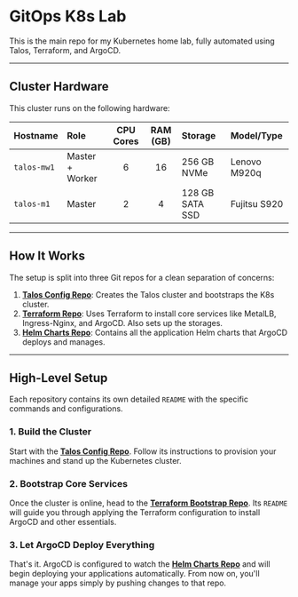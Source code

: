 # GitOps K8s Lab

This is the main repo for my Kubernetes home lab, fully automated using Talos, Terraform, and ArgoCD.

---

## Cluster Hardware

This cluster runs on the following hardware:

| Hostname | Role | CPU Cores | RAM (GB) | Storage | Model/Type |
| :--- | :--- | :---: | :---: | :--- | :--- |
| `talos-mw1` | Master + Worker | 6 | 16 | 256 GB NVMe | Lenovo M920q |
| `talos-m1` | Master | 2 | 4 | 128 GB SATA SSD | Fujitsu S920 |

---

## How It Works

The setup is split into three Git repos for a clean separation of concerns:

1.  **[Talos Config Repo](https://github.com/davidlesicnik/homelab-talos)**: Creates the Talos cluster and bootstraps the K8s cluster.
2.  **[Terraform Repo](https://github.com/davidlesicnik/homelab-tf)**: Uses Terraform to install core services like MetalLB, Ingress-Nginx, and ArgoCD. Also sets up the storages.
3.  **[Helm Charts Repo](https://github.com/davidlesicnik/homelab-argo)**: Contains all the application Helm charts that ArgoCD deploys and manages.

---

## High-Level Setup

Each repository contains its own detailed `README` with the specific commands and configurations.

### 1. Build the Cluster

Start with the **[Talos Config Repo](https://github.com/davidlesicnik/homelab-talos)**. Follow its instructions to provision your machines and stand up the Kubernetes cluster.

### 2. Bootstrap Core Services

Once the cluster is online, head to the **[Terraform Bootstrap Repo](https://github.com/davidlesicnik/homelab-tf)**. Its `README` will guide you through applying the Terraform configuration to install ArgoCD and other essentials.

### 3. Let ArgoCD Deploy Everything

That's it. ArgoCD is configured to watch the **[Helm Charts Repo](https://github.com/davidlesicnik/homelab-argo)** and will begin deploying your applications automatically. From now on, you'll manage your apps simply by pushing changes to that repo.